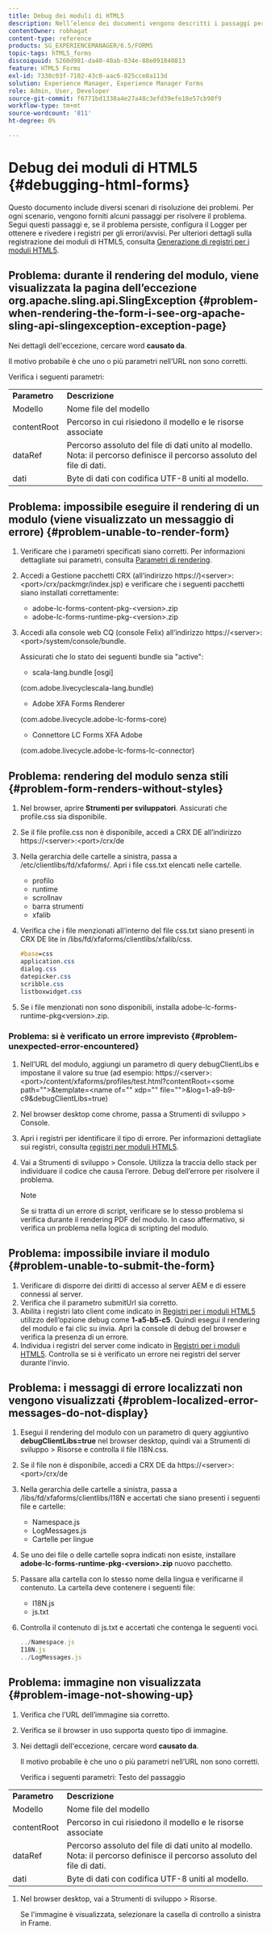 ```yaml
---
title: Debug dei moduli di HTML5
description: Nell’elenco dei documenti vengono descritti i passaggi per la risoluzione di vari problemi noti.
contentOwner: robhagat
content-type: reference
products: SG_EXPERIENCEMANAGER/6.5/FORMS
topic-tags: hTML5_forms
discoiquuid: 5260d981-da40-40ab-834e-88e091840813
feature: HTML5 Forms
exl-id: 7330c03f-7102-43c0-aac6-825cce8a113d
solution: Experience Manager, Experience Manager Forms
role: Admin, User, Developer
source-git-commit: f6771bd1338a4e27a48c3efd39efe18e57cb98f9
workflow-type: tm+mt
source-wordcount: '811'
ht-degree: 0%

---
```


# Debug dei moduli di HTML5 {#debugging-html-forms}

Questo documento include diversi scenari di risoluzione dei problemi. Per ogni scenario, vengono forniti alcuni passaggi per risolvere il problema. Segui questi passaggi e, se il problema persiste, configura il Logger per ottenere e rivedere i registri per gli errori/avvisi. Per ulteriori dettagli sulla registrazione dei moduli di HTML5, consulta [Generazione di registri per i moduli HTML5](/help/forms/using/enable-logs.md).

## Problema: durante il rendering del modulo, viene visualizzata la pagina dell’eccezione org.apache.sling.api.SlingException {#problem-when-rendering-the-form-i-see-org-apache-sling-api-slingexception-exception-page}

Nei dettagli dell&#39;eccezione, cercare word **causato da**.

Il motivo probabile è che uno o più parametri nell’URL non sono corretti.

Verifica i seguenti parametri:

<table>
 <tbody>
  <tr>
   <td><strong>Parametro</strong></td>
   <td><strong>Descrizione</strong></td>
  </tr>
  <tr>
   <td>Modello</td>
   <td>Nome file del modello</td>
  </tr>
  <tr>
   <td>contentRoot</td>
   <td>Percorso in cui risiedono il modello e le risorse associate</td>
  </tr>
  <tr>
   <td>dataRef</td>
   <td>Percorso assoluto del file di dati unito al modello.<br /> Nota: il percorso definisce il percorso assoluto del file di dati.</td>
  </tr>
  <tr>
   <td>dati</td>
   <td>Byte di dati con codifica UTF-8 uniti al modello.</td>
  </tr>
 </tbody>
</table>

## Problema: impossibile eseguire il rendering di un modulo (viene visualizzato un messaggio di errore) {#problem-unable-to-render-form}

1. Verificare che i parametri specificati siano corretti. Per informazioni dettagliate sui parametri, consulta [Parametri di rendering](#problem-when-rendering-the-form-i-see-org-apache-sling-api-slingexception-exception-page).
1. Accedi a Gestione pacchetti CRX (all’indirizzo https://)&lt;server>:&lt;port>/crx/packmgr/index.jsp) e verificare che i seguenti pacchetti siano installati correttamente:

   * adobe-lc-forms-content-pkg-&lt;version>.zip
   * adobe-lc-forms-runtime-pkg-&lt;version>.zip

1. Accedi alla console web CQ (console Felix) all’indirizzo https://&lt;server>:&lt;port>/system/console/bundle.

   Assicurati che lo stato dei seguenti bundle sia &quot;active&quot;:

   * scala-lang.bundle [osgi]

   (com.adobe.livecyclescala-lang.bundle)

   * Adobe XFA Forms Renderer

   (com.adobe.livecycle.adobe-lc-forms-core)

   * Connettore LC Forms XFA Adobe

   (com.adobe.livecycle.adobe-lc-forms-lc-connector)

## Problema: rendering del modulo senza stili {#problem-form-renders-without-styles}

1. Nel browser, aprire **Strumenti per sviluppatori**. Assicurati che profile.css sia disponibile.
1. Se il file profile.css non è disponibile, accedi a CRX DE all’indirizzo https://&lt;server>:&lt;port>/crx/de
1. Nella gerarchia delle cartelle a sinistra, passa a /etc/clientlibs/fd/xfaforms/. Apri i file css.txt elencati nelle cartelle.

   * profilo
   * runtime
   * scrollnav
   * barra strumenti
   * xfalib

1. Verifica che i file menzionati all’interno del file css.txt siano presenti in CRX DE lite in /libs/fd/xfaforms/clientlibs/xfalib/css.

   ```css
   #base=css
   application.css
   dialog.css
   datepicker.css
   scribble.css
   listboxwidget.css
   ```

1. Se i file menzionati non sono disponibili, installa adobe-lc-forms-runtime-pkg&lt;version>.zip.

### Problema: si è verificato un errore imprevisto {#problem-unexpected-error-encountered}

1. Nell’URL del modulo, aggiungi un parametro di query debugClientLibs e impostane il valore su true (ad esempio: https://&lt;server>:&lt;port>/content/xfaforms/profiles/test.html?contentRoot=&lt;some path=&quot;&quot;>&amp;template=&lt;name of=&quot;&quot; xdp=&quot;&quot; file=&quot;&quot;>&amp;log=1-a9-b9-c9&amp;debugClientLibs=true)
1. Nel browser desktop come chrome, passa a Strumenti di sviluppo > Console.
1. Apri i registri per identificare il tipo di errore. Per informazioni dettagliate sui registri, consulta [registri per moduli HTML5](/help/forms/using/enable-logs.md).
1. Vai a Strumenti di sviluppo > Console. Utilizza la traccia dello stack per individuare il codice che causa l’errore. Debug dell’errore per risolvere il problema.

   >[!NOTE]
   >
   >Se si tratta di un errore di script, verificare se lo stesso problema si verifica durante il rendering PDF del modulo. In caso affermativo, si verifica un problema nella logica di scripting del modulo.

## Problema: impossibile inviare il modulo {#problem-unable-to-submit-the-form}

1. Verificare di disporre dei diritti di accesso al server AEM e di essere connessi al server.
1. Verifica che il parametro submitUrl sia corretto.
1. Abilita i registri lato client come indicato in [Registri per i moduli HTML5](/help/forms/using/enable-logs.md) utilizzo dell’opzione debug come **1-a5-b5-c5**. Quindi esegui il rendering del modulo e fai clic su invia. Apri la console di debug del browser e verifica la presenza di un errore.
1. Individua i registri del server come indicato in [Registri per i moduli HTML5](/help/forms/using/enable-logs.md). Controlla se si è verificato un errore nei registri del server durante l’invio.

## Problema: i messaggi di errore localizzati non vengono visualizzati {#problem-localized-error-messages-do-not-display}

1. Esegui il rendering del modulo con un parametro di query aggiuntivo **debugClientLibs=true** nel browser desktop, quindi vai a Strumenti di sviluppo > Risorse e controlla il file I18N.css.
1. Se il file non è disponibile, accedi a CRX DE da https://&lt;server>:&lt;port>/crx/de
1. Nella gerarchia delle cartelle a sinistra, passa a /libs/fd/xfaforms/clientlibs/I18N e accertati che siano presenti i seguenti file e cartelle:

   * Namespace.js
   * LogMessages.js
   * Cartelle per lingue

1. Se uno dei file o delle cartelle sopra indicati non esiste, installare **adobe-lc-forms-runtime-pkg-&lt;version>.zip** nuovo pacchetto.
1. Passare alla cartella con lo stesso nome della lingua e verificarne il contenuto. La cartella deve contenere i seguenti file:

   * I18N.js
   * js.txt

1. Controlla il contenuto di js.txt e accertati che contenga le seguenti voci.

   ```javascript
   ../Namespace.js
   I18N.js
   ../LogMessages.js
   ```

## Problema: immagine non visualizzata {#problem-image-not-showing-up}

1. Verifica che l’URL dell’immagine sia corretto.
1. Verifica se il browser in uso supporta questo tipo di immagine.
1. Nei dettagli dell&#39;eccezione, cercare word **causato da**.

   Il motivo probabile è che uno o più parametri nell’URL non sono corretti.

   Verifica i seguenti parametri: Testo del passaggio

<table>
 <tbody>
  <tr>
   <td><strong>Parametro</strong></td>
   <td><strong>Descrizione</strong></td>
  </tr>
  <tr>
   <td>Modello</td>
   <td>Nome file del modello</td>
  </tr>
  <tr>
   <td>contentRoot</td>
   <td>Percorso in cui risiedono il modello e le risorse associate</td>
  </tr>
  <tr>
   <td>dataRef</td>
   <td>Percorso assoluto del file di dati unito al modello.<br /> Nota: il percorso definisce il percorso assoluto del file di dati.</td>
  </tr>
  <tr>
   <td>dati</td>
   <td>Byte di dati con codifica UTF-8 uniti al modello.</td>
  </tr>
 </tbody>
</table>

1. Nel browser desktop, vai a Strumenti di sviluppo > Risorse.

   Se l&#39;immagine è visualizzata, selezionare la casella di controllo a sinistra in Frame.
